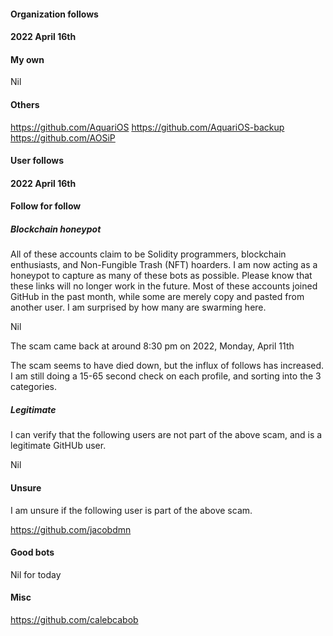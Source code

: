 
#### Organization follows

#### 2022 April 16th

#### My own

Nil 

#### Others

https://github.com/AquariOS
https://github.com/AquariOS-backup
https://github.com/AOSiP

#### User follows

#### 2022 April 16th

#### Follow for follow

##### Blockchain honeypot

All of these accounts claim to be Solidity programmers, blockchain enthusiasts, and Non-Fungible Trash (NFT) hoarders. I am now acting as a honeypot to capture as many of these bots as possible. Please know that these links will no longer work in the future. Most of these accounts joined GitHub in the past month, while some are merely copy and pasted from another user. I am surprised by how many are swarming here.

Nil

The scam came back at around 8:30 pm on 2022, Monday, April 11th

The scam seems to have died down, but the influx of follows has increased. I am still doing a 15-65 second check on each profile, and sorting into the 3 categories.

##### Legitimate

I can verify that the following users are not part of the above scam, and is a legitimate GitHUb user.

Nil

#### Unsure

I am unsure if the following user is part of the above scam.

https://github.com/jacobdmn

#### Good bots

Nil for today

#### Misc

https://github.com/calebcabob

